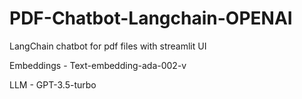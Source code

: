 # PDF-Chatbot-Langchain-OPENAI

LangChain chatbot for pdf files with streamlit UI

Embeddings - Text-embedding-ada-002-v

LLM - GPT-3.5-turbo
